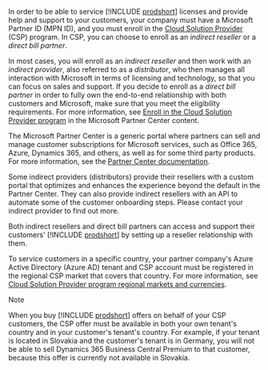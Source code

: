 In order to be able to service [!INCLUDE [prodshort](prodshort.md)] licenses and provide help and support to your customers, your company must have a Microsoft Partner ID (MPN ID), and you must enroll in the [Cloud Solution Provider](https://partner.microsoft.com/membership/cloud-solution-provider) (CSP) program. In CSP, you can choose to enroll as an *indirect reseller* or a *direct bill partner*.  

In most cases, you will enroll as an *indirect reseller* and then work with an *indirect provider*, also referred to as a *distributor*, who then manages all interaction with Microsoft in terms of licensing and technology, so that you can focus on sales and support. If you decide to enroll as a *direct bill partner* in order to fully own the end-to-end relationship with both customers and Microsoft, make sure that you meet the eligibility requirements. For more information, see [Enroll in the Cloud Solution Provider program](/partner-center/enrolling-in-the-csp-program) in the Microsoft Partner Center content.  

The Microsoft Partner Center is a generic portal where partners can sell and manage customer subscriptions for Microsoft services, such as Office 365, Azure, Dynamics 365, and others, as well as for some third party products. For more information, see the [Partner Center documentation](/partner-center/).  

Some indirect providers (distributors) provide their resellers with a custom portal that optimizes and enhances the experience beyond the default in the Partner Center. They can also provide indirect resellers with an API to automate some of the customer onboarding steps. Please contact your indirect provider to find out more.  

Both indirect resellers and direct bill partners can access and support their customers' [!INCLUDE [prodshort](prodshort.md)] by setting up a reseller relationship with them. 

To service customers in a specific country, your partner company's Azure Active Directory (Azure AD) tenant and CSP account must be registered in the regional CSP market that covers that country. For more information, see [Cloud Solution Provider program regional markets and currencies](/partner-center/regional-authorization-overview). 

> [!NOTE]  
> When you buy [!INCLUDE [prodshort](prodshort.md)] offers on behalf of your CSP customers, the CSP offer must be available in both your own tenant's country and in your customer's tenant's country. For example, if your tenant is located in Slovakia and the customer's tenant is in Germany, you will not be able to sell Dynamics 365 Business Central Premium to that customer, because this offer is currently not available in Slovakia.
